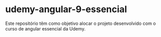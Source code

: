 # udemy-angular-9-essencial
Este repositório têm como objetivo alocar o projeto desenvolvido com o curso de angular essencial da Udemy. 
